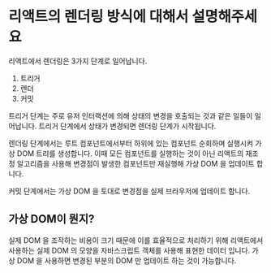 # 리액트의 렌더링 방식에 대해서 설명해주세요

리액트에서 렌더링은 3가지 단계로 일어납니다.

1. 트리거
2. 렌더
3. 커밋

트리거 단계는 주로 유저 인터랙션에 의해 상태의 변경을 호출되는 것과 같은 일들이 일어납니다. 트리거 단계에서 상태가 변경되면 렌더링 단계가 시작됩니다.

렌더링 단계에서는 루트 컴포넌트에서부터 하위에 있는 컴포넌트 순회하며 실행시켜 가상 DOM 트리를 생성합니다. 이때 모든 컴포넌트를 실행하는 것이 아닌 리액트의 재조정 알고리즘을 사용해 변경점이 발생한 컴포넌트만 재실행해 가상 DOM 을 업데이트 합니다.

커밋 단계에서는 가상 DOM 을 토대로 변경점을 실제 브라우저에 업데이트 합니다.

## 가상 DOM이 뭔지?

실제 DOM 을 조작하는 비용이 크기 때문에 이를 효율적으로 처리하기 위해 리액트에서 사용하는 실제 DOM 의 모양을 자바스크립트 객체를 사용해 표현한 데이터 입니다. 가상 DOM 을 사용하면 변경된 부분의 DOM 만 업데이트 하는 것이 가능합니다.
